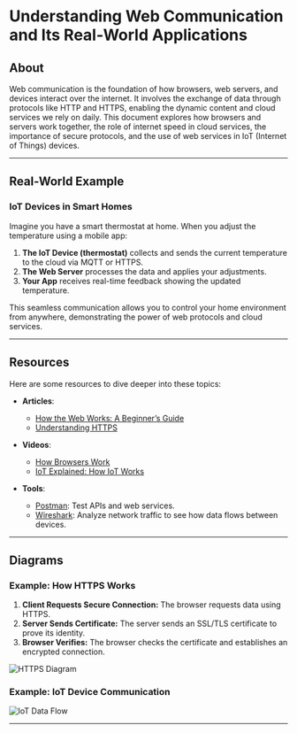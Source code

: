 # Understanding Web Communication and Its Real-World Applications

## About  
Web communication is the foundation of how browsers, web servers, and devices interact over the internet. It involves the exchange of data through protocols like HTTP and HTTPS, enabling the dynamic content and cloud services we rely on daily. This document explores how browsers and servers work together, the role of internet speed in cloud services, the importance of secure protocols, and the use of web services in IoT (Internet of Things) devices.

---

## Real-World Example  

### IoT Devices in Smart Homes  
Imagine you have a smart thermostat at home. When you adjust the temperature using a mobile app:  
1. **The IoT Device (thermostat)** collects and sends the current temperature to the cloud via MQTT or HTTPS.  
2. **The Web Server** processes the data and applies your adjustments.  
3. **Your App** receives real-time feedback showing the updated temperature.  

This seamless communication allows you to control your home environment from anywhere, demonstrating the power of web protocols and cloud services.

---

## Resources  

Here are some resources to dive deeper into these topics:  
- **Articles**:  
  - [How the Web Works: A Beginner’s Guide](https://developer.mozilla.org/en-US/docs/Learn/Common_questions/How_does_the_Internet_work)  
  - [Understanding HTTPS](https://www.cloudflare.com/learning/ssl/what-is-https/)  

- **Videos**:  
  - [How Browsers Work](https://www.youtube.com/watch?v=WjDrMKZWCt0)  
  - [IoT Explained: How IoT Works](https://www.youtube.com/watch?v=QSIPNhOiMoE)  

- **Tools**:  
  - [Postman](https://www.postman.com/): Test APIs and web services.  
  - [Wireshark](https://www.wireshark.org/): Analyze network traffic to see how data flows between devices.  

---

## Diagrams  

### Example: How HTTPS Works  

1. **Client Requests Secure Connection:** The browser requests data using HTTPS.  
2. **Server Sends Certificate:** The server sends an SSL/TLS certificate to prove its identity.  
3. **Browser Verifies:** The browser checks the certificate and establishes an encrypted connection.  

![HTTPS Diagram](https://upload.wikimedia.org/wikipedia/commons/4/4b/SSL-TLS_handshake.svg)  

### Example: IoT Device Communication  

![IoT Data Flow](https://upload.wikimedia.org/wikipedia/commons/3/38/IoT_Architecture_with_Device%2C_Edge_and_Cloud.svg)  

---

